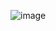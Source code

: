 ![image](https://user-images.githubusercontent.com/37383368/147801581-86f5101f-ccc2-4299-86a4-072049b5de48.png)
